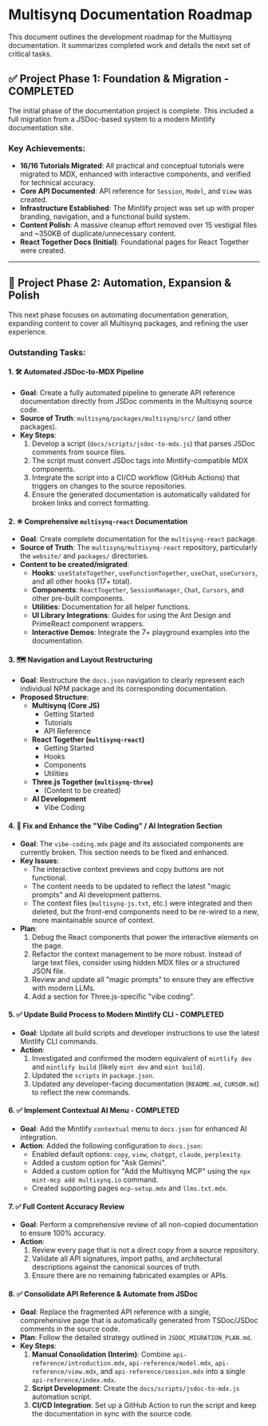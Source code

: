 # Multisynq Documentation Roadmap

This document outlines the development roadmap for the Multisynq documentation. It summarizes completed work and details the next set of critical tasks.

## ✅ **Project Phase 1: Foundation & Migration - COMPLETED**

The initial phase of the documentation project is complete. This included a full migration from a JSDoc-based system to a modern Mintlify documentation site.

### **Key Achievements:**
-   **16/16 Tutorials Migrated**: All practical and conceptual tutorials were migrated to MDX, enhanced with interactive components, and verified for technical accuracy.
-   **Core API Documented**: API reference for `Session`, `Model`, and `View` was created.
-   **Infrastructure Established**: The Mintlify project was set up with proper branding, navigation, and a functional build system.
-   **Content Polish**: A massive cleanup effort removed over 15 vestigial files and ~350KB of duplicate/unnecessary content.
-   **React Together Docs (Initial)**: Foundational pages for React Together were created.

---

## 🚀 **Project Phase 2: Automation, Expansion & Polish**

This next phase focuses on automating documentation generation, expanding content to cover all Multisynq packages, and refining the user experience.

### **Outstanding Tasks:**

#### **1. 🛠️ Automated JSDoc-to-MDX Pipeline**

-   **Goal**: Create a fully automated pipeline to generate API reference documentation directly from JSDoc comments in the Multisynq source code.
-   **Source of Truth**: `multisynq/packages/multisynq/src/` (and other packages).
-   **Key Steps**:
    1.  Develop a script (`docs/scripts/jsdoc-to-mdx.js`) that parses JSDoc comments from source files.
    2.  The script must convert JSDoc tags into Mintlify-compatible MDX components.
    3.  Integrate the script into a CI/CD workflow (GitHub Actions) that triggers on changes to the source repositories.
    4.  Ensure the generated documentation is automatically validated for broken links and correct formatting.

#### **2. ⚛️ Comprehensive `multisynq-react` Documentation**

-   **Goal**: Create complete documentation for the `multisynq-react` package.
-   **Source of Truth**: The `multisynq/multisynq-react` repository, particularly the `website/` and `packages/` directories.
-   **Content to be created/migrated**:
    -   **Hooks**: `useStateTogether`, `useFunctionTogether`, `useChat`, `useCursors`, and all other hooks (17+ total).
    -   **Components**: `ReactTogether`, `SessionManager`, `Chat`, `Cursors`, and other pre-built components.
    -   **Utilities**: Documentation for all helper functions.
    -   **UI Library Integrations**: Guides for using the Ant Design and PrimeReact component wrappers.
    -   **Interactive Demos**: Integrate the 7+ playground examples into the documentation.

#### **3. 🗺️ Navigation and Layout Restructuring**

-   **Goal**: Restructure the `docs.json` navigation to clearly represent each individual NPM package and its corresponding documentation.
-   **Proposed Structure**:
    -   **Multisynq (Core JS)**
        -   Getting Started
        -   Tutorials
        -   API Reference
    -   **React Together (`multisynq-react`)**
        -   Getting Started
        -   Hooks
        -   Components
        -   Utilities
    -   **Three.js Together (`multisynq-three`)**
        -   (Content to be created)
    -   **AI Development**
        -   Vibe Coding

#### **4. 🤖 Fix and Enhance the "Vibe Coding" / AI Integration Section**

-   **Goal**: The `vibe-coding.mdx` page and its associated components are currently broken. This section needs to be fixed and enhanced.
-   **Key Issues**:
    -   The interactive context previews and copy buttons are not functional.
    -   The content needs to be updated to reflect the latest "magic prompts" and AI development patterns.
    -   The context files (`multisynq-js.txt`, etc.) were integrated and then deleted, but the front-end components need to be re-wired to a new, more maintainable source of context.
-   **Plan**:
    1.  Debug the React components that power the interactive elements on the page.
    2.  Refactor the context management to be more robust. Instead of large text files, consider using hidden MDX files or a structured JSON file.
    3.  Review and update all "magic prompts" to ensure they are effective with modern LLMs.
    4.  Add a section for Three.js-specific "vibe coding".

#### **5. ✅ Update Build Process to Modern Mintlify CLI - COMPLETED**

-   **Goal**: Update all build scripts and developer instructions to use the latest Mintlify CLI commands.
-   **Action**:
    1.  Investigated and confirmed the modern equivalent of `mintlify dev` and `mintlify build` (likely `mint dev` and `mint build`).
    2.  Updated the `scripts` in `package.json`.
    3.  Updated any developer-facing documentation (`README.md`, `CURSOR.md`) to reflect the new commands.

#### **6. ✅ Implement Contextual AI Menu - COMPLETED**

-   **Goal**: Add the Mintlify `contextual` menu to `docs.json` for enhanced AI integration.
-   **Action**: Added the following configuration to `docs.json`:
    -   Enabled default options: `copy`, `view`, `chatgpt`, `claude`, `perplexity`.
    -   Added a custom option for "Ask Gemini".
    -   Added a custom option for "Add the Multisynq MCP" using the `npx mint-mcp add multisynq.io` command.
    -   Created supporting pages `mcp-setup.mdx` and `llms.txt.mdx`.

#### **7. ✅ Full Content Accuracy Review**

-   **Goal**: Perform a comprehensive review of all non-copied documentation to ensure 100% accuracy.
-   **Action**:
    1.  Review every page that is not a direct copy from a source repository.
    2.  Validate all API signatures, import paths, and architectural descriptions against the canonical sources of truth.
    3.  Ensure there are no remaining fabricated examples or APIs.

#### **8. ✅ Consolidate API Reference & Automate from JSDoc**

-   **Goal**: Replace the fragmented API reference with a single, comprehensive page that is automatically generated from TSDoc/JSDoc comments in the source code.
-   **Plan**: Follow the detailed strategy outlined in `JSDOC_MIGRATION_PLAN.md`.
-   **Key Steps**:
    1.  **Manual Consolidation (Interim)**: Combine `api-reference/introduction.mdx`, `api-reference/model.mdx`, `api-reference/view.mdx`, and `api-reference/session.mdx` into a single `api-reference/index.mdx`.
    2.  **Script Development**: Create the `docs/scripts/jsdoc-to-mdx.js` automation script.
    3.  **CI/CD Integration**: Set up a GitHub Action to run the script and keep the documentation in sync with the source code. 